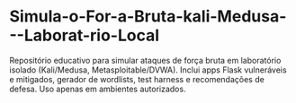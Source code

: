 # Simula-o-For-a-Bruta-kali-Medusa---Laborat-rio-Local
Repositório educativo para simular ataques de força bruta em laboratório isolado (Kali/Medusa, Metasploitable/DVWA). Inclui apps Flask vulneráveis e mitigados, gerador de wordlists, test harness e recomendações de defesa. Uso apenas em ambientes autorizados.
